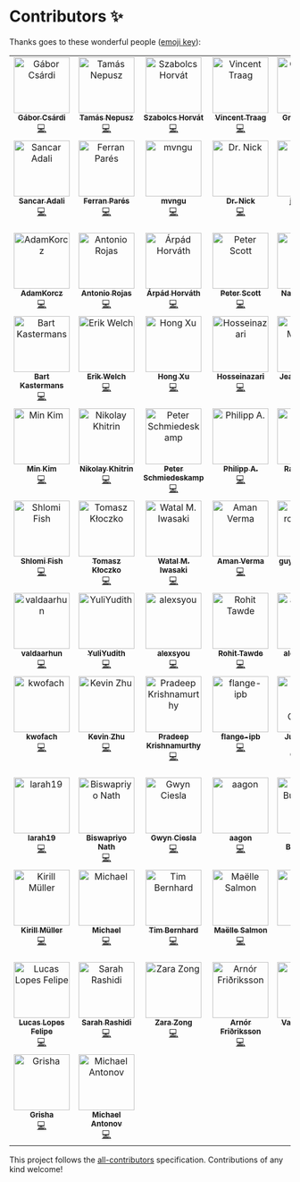 # Contributors ✨

Thanks goes to these wonderful people ([emoji key](https://allcontributors.org/docs/en/emoji-key)):

<!-- ALL-CONTRIBUTORS-LIST:START - Do not remove or modify this section -->
<!-- prettier-ignore-start -->
<!-- markdownlint-disable -->
<table>
  <tbody>
    <tr>
      <td align="center" valign="top" width="14.28%"><a href="https://github.com/gaborcsardi"><img src="https://avatars.githubusercontent.com/u/660288?v=4?s=100" width="100px;" alt="Gábor Csárdi"/><br /><sub><b>Gábor Csárdi</b></sub></a><br /><a href="https://github.com/igraph/igraph/commits?author=gaborcsardi" title="Code">💻</a></td>
      <td align="center" valign="top" width="14.28%"><a href="https://collmot.com/"><img src="https://avatars.githubusercontent.com/u/195637?v=4?s=100" width="100px;" alt="Tamás Nepusz"/><br /><sub><b>Tamás Nepusz</b></sub></a><br /><a href="https://github.com/igraph/igraph/commits?author=ntamas" title="Code">💻</a></td>
      <td align="center" valign="top" width="14.28%"><a href="http://szhorvat.net/"><img src="https://avatars.githubusercontent.com/u/1212871?v=4?s=100" width="100px;" alt="Szabolcs Horvát"/><br /><sub><b>Szabolcs Horvát</b></sub></a><br /><a href="https://github.com/igraph/igraph/commits?author=szhorvat" title="Code">💻</a></td>
      <td align="center" valign="top" width="14.28%"><a href="http://www.traag.net/"><img src="https://avatars.githubusercontent.com/u/6057804?v=4?s=100" width="100px;" alt="Vincent Traag"/><br /><sub><b>Vincent Traag</b></sub></a><br /><a href="https://github.com/igraph/igraph/commits?author=vtraag" title="Code">💻</a></td>
      <td align="center" valign="top" width="14.28%"><a href="https://github.com/GroteGnoom"><img src="https://avatars.githubusercontent.com/u/8137208?v=4?s=100" width="100px;" alt="GroteGnoom"/><br /><sub><b>GroteGnoom</b></sub></a><br /><a href="https://github.com/igraph/igraph/commits?author=GroteGnoom" title="Code">💻</a></td>
      <td align="center" valign="top" width="14.28%"><a href="https://fabilab.org/"><img src="https://avatars.githubusercontent.com/u/1200640?v=4?s=100" width="100px;" alt="Fabio Zanini"/><br /><sub><b>Fabio Zanini</b></sub></a><br /><a href="https://github.com/igraph/igraph/commits?author=iosonofabio" title="Code">💻</a></td>
      <td align="center" valign="top" width="14.28%"><a href="http://www.katzien.de/"><img src="https://avatars.githubusercontent.com/u/890156?v=4?s=100" width="100px;" alt="Jan Katins"/><br /><sub><b>Jan Katins</b></sub></a><br /><a href="https://github.com/igraph/igraph/commits?author=jankatins" title="Code">💻</a></td>
    </tr>
    <tr>
      <td align="center" valign="top" width="14.28%"><a href="https://github.com/adalisan"><img src="https://avatars.githubusercontent.com/u/1790714?v=4?s=100" width="100px;" alt="Sancar Adali"/><br /><sub><b>Sancar Adali</b></sub></a><br /><a href="https://github.com/igraph/igraph/commits?author=adalisan" title="Code">💻</a></td>
      <td align="center" valign="top" width="14.28%"><a href="https://github.com/FerranPares"><img src="https://avatars.githubusercontent.com/u/9196604?v=4?s=100" width="100px;" alt="Ferran Parés"/><br /><sub><b>Ferran Parés</b></sub></a><br /><a href="https://github.com/igraph/igraph/commits?author=FerranPares" title="Code">💻</a></td>
      <td align="center" valign="top" width="14.28%"><a href="https://github.com/mvngu"><img src="https://avatars.githubusercontent.com/u/362259?v=4?s=100" width="100px;" alt="mvngu"/><br /><sub><b>mvngu</b></sub></a><br /><a href="https://github.com/igraph/igraph/commits?author=mvngu" title="Code">💻</a></td>
      <td align="center" valign="top" width="14.28%"><a href="https://github.com/das-intensity"><img src="https://avatars.githubusercontent.com/u/12521554?v=4?s=100" width="100px;" alt="Dr. Nick"/><br /><sub><b>Dr. Nick</b></sub></a><br /><a href="https://github.com/igraph/igraph/commits?author=das-intensity" title="Code">💻</a></td>
      <td align="center" valign="top" width="14.28%"><a href="https://github.com/jannick0"><img src="https://avatars.githubusercontent.com/u/6295579?v=4?s=100" width="100px;" alt="jannick0"/><br /><sub><b>jannick0</b></sub></a><br /><a href="https://github.com/igraph/igraph/commits?author=jannick0" title="Code">💻</a></td>
      <td align="center" valign="top" width="14.28%"><a href="https://www.rezozer.net/"><img src="https://avatars.githubusercontent.com/u/8476716?v=4?s=100" width="100px;" alt="Jérôme Benoit"/><br /><sub><b>Jérôme Benoit</b></sub></a><br /><a href="https://github.com/igraph/igraph/commits?author=jgmbenoit" title="Code">💻</a></td>
      <td align="center" valign="top" width="14.28%"><a href="https://github.com/frederik-h"><img src="https://avatars.githubusercontent.com/u/22046314?v=4?s=100" width="100px;" alt="Frederik Harwath"/><br /><sub><b>Frederik Harwath</b></sub></a><br /><a href="https://github.com/igraph/igraph/commits?author=frederik-h" title="Code">💻</a></td>
    </tr>
    <tr>
      <td align="center" valign="top" width="14.28%"><a href="https://adalogics.com/"><img src="https://avatars.githubusercontent.com/u/44787359?v=4?s=100" width="100px;" alt="AdamKorcz"/><br /><sub><b>AdamKorcz</b></sub></a><br /><a href="https://github.com/igraph/igraph/commits?author=AdamKorcz" title="Code">💻</a></td>
      <td align="center" valign="top" width="14.28%"><a href="https://github.com/antonio-rojas"><img src="https://avatars.githubusercontent.com/u/11243355?v=4?s=100" width="100px;" alt="Antonio Rojas"/><br /><sub><b>Antonio Rojas</b></sub></a><br /><a href="https://github.com/igraph/igraph/commits?author=antonio-rojas" title="Code">💻</a></td>
      <td align="center" valign="top" width="14.28%"><a href="https://pyedu.hu/arpad/"><img src="https://avatars.githubusercontent.com/u/951303?v=4?s=100" width="100px;" alt="Árpád Horváth"/><br /><sub><b>Árpád Horváth</b></sub></a><br /><a href="https://github.com/igraph/igraph/commits?author=horvatha" title="Code">💻</a></td>
      <td align="center" valign="top" width="14.28%"><a href="http://finger-tree.blogspot.com/"><img src="https://avatars.githubusercontent.com/u/406445?v=4?s=100" width="100px;" alt="Peter Scott"/><br /><sub><b>Peter Scott</b></sub></a><br /><a href="https://github.com/igraph/igraph/commits?author=PeterScott" title="Code">💻</a></td>
      <td align="center" valign="top" width="14.28%"><a href="https://github.com/naviddianati"><img src="https://avatars.githubusercontent.com/u/5558232?v=4?s=100" width="100px;" alt="Navid Dianati"/><br /><sub><b>Navid Dianati</b></sub></a><br /><a href="https://github.com/igraph/igraph/commits?author=naviddianati" title="Code">💻</a></td>
      <td align="center" valign="top" width="14.28%"><a href="https://github.com/YasirKusay"><img src="https://avatars.githubusercontent.com/u/59812220?v=4?s=100" width="100px;" alt="YasirKusay"/><br /><sub><b>YasirKusay</b></sub></a><br /><a href="https://github.com/igraph/igraph/commits?author=YasirKusay" title="Code">💻</a></td>
      <td align="center" valign="top" width="14.28%"><a href="http://heal.heuristiclab.com/team/beham"><img src="https://avatars.githubusercontent.com/u/5585242?v=4?s=100" width="100px;" alt="Andreas Beham"/><br /><sub><b>Andreas Beham</b></sub></a><br /><a href="https://github.com/igraph/igraph/commits?author=abeham" title="Code">💻</a></td>
    </tr>
    <tr>
      <td align="center" valign="top" width="14.28%"><a href="http://kasterma.net/"><img src="https://avatars.githubusercontent.com/u/421437?v=4?s=100" width="100px;" alt="Bart Kastermans"/><br /><sub><b>Bart Kastermans</b></sub></a><br /><a href="https://github.com/igraph/igraph/commits?author=kasterma" title="Code">💻</a></td>
      <td align="center" valign="top" width="14.28%"><a href="https://twitter.com/eriknwelch"><img src="https://avatars.githubusercontent.com/u/2058401?v=4?s=100" width="100px;" alt="Erik Welch"/><br /><sub><b>Erik Welch</b></sub></a><br /><a href="https://github.com/igraph/igraph/commits?author=eriknw" title="Code">💻</a></td>
      <td align="center" valign="top" width="14.28%"><a href="https://www.topbug.net/"><img src="https://avatars.githubusercontent.com/u/325476?v=4?s=100" width="100px;" alt="Hong Xu"/><br /><sub><b>Hong Xu</b></sub></a><br /><a href="https://github.com/igraph/igraph/commits?author=xuhdev" title="Code">💻</a></td>
      <td align="center" valign="top" width="14.28%"><a href="https://github.com/Hosseinazari"><img src="https://avatars.githubusercontent.com/u/971459?v=4?s=100" width="100px;" alt="Hosseinazari"/><br /><sub><b>Hosseinazari</b></sub></a><br /><a href="https://github.com/igraph/igraph/commits?author=Hosseinazari" title="Code">💻</a></td>
      <td align="center" valign="top" width="14.28%"><a href="https://jmonlong.github.io/"><img src="https://avatars.githubusercontent.com/u/5704457?v=4?s=100" width="100px;" alt="Jean Monlong"/><br /><sub><b>Jean Monlong</b></sub></a><br /><a href="https://github.com/igraph/igraph/commits?author=jmonlong" title="Code">💻</a></td>
      <td align="center" valign="top" width="14.28%"><a href="https://github.com/Keivin98"><img src="https://avatars.githubusercontent.com/u/31882637?v=4?s=100" width="100px;" alt="Keivin98"/><br /><sub><b>Keivin98</b></sub></a><br /><a href="https://github.com/igraph/igraph/commits?author=Keivin98" title="Code">💻</a></td>
      <td align="center" valign="top" width="14.28%"><a href="https://medium.com/@leo88"><img src="https://avatars.githubusercontent.com/u/46436462?v=4?s=100" width="100px;" alt="Leonardo"/><br /><sub><b>Leonardo</b></sub></a><br /><a href="https://github.com/igraph/igraph/commits?author=leo-aa88" title="Code">💻</a></td>
    </tr>
    <tr>
      <td align="center" valign="top" width="14.28%"><a href="https://github.com/msk"><img src="https://avatars.githubusercontent.com/u/19195?v=4?s=100" width="100px;" alt="Min Kim"/><br /><sub><b>Min Kim</b></sub></a><br /><a href="https://github.com/igraph/igraph/commits?author=msk" title="Code">💻</a></td>
      <td align="center" valign="top" width="14.28%"><a href="https://github.com/khitrin"><img src="https://avatars.githubusercontent.com/u/25713847?v=4?s=100" width="100px;" alt="Nikolay Khitrin"/><br /><sub><b>Nikolay Khitrin</b></sub></a><br /><a href="https://github.com/igraph/igraph/commits?author=khitrin" title="Code">💻</a></td>
      <td align="center" valign="top" width="14.28%"><a href="https://github.com/pschmied"><img src="https://avatars.githubusercontent.com/u/1065905?v=4?s=100" width="100px;" alt="Peter Schmiedeskamp"/><br /><sub><b>Peter Schmiedeskamp</b></sub></a><br /><a href="https://github.com/igraph/igraph/commits?author=pschmied" title="Code">💻</a></td>
      <td align="center" valign="top" width="14.28%"><a href="https://phil.red/"><img src="https://avatars.githubusercontent.com/u/291575?v=4?s=100" width="100px;" alt="Philipp A."/><br /><sub><b>Philipp A.</b></sub></a><br /><a href="https://github.com/igraph/igraph/commits?author=flying-sheep" title="Code">💻</a></td>
      <td align="center" valign="top" width="14.28%"><a href="https://www.linkedin.com/in/ramy-saied-0415b810b/"><img src="https://avatars.githubusercontent.com/u/22375919?v=4?s=100" width="100px;" alt="Ramy Saied"/><br /><sub><b>Ramy Saied</b></sub></a><br /><a href="https://github.com/igraph/igraph/commits?author=RamySaied1" title="Code">💻</a></td>
      <td align="center" valign="top" width="14.28%"><a href="https://github.com/dotlambda"><img src="https://avatars.githubusercontent.com/u/6806011?v=4?s=100" width="100px;" alt="Robert Schütz"/><br /><sub><b>Robert Schütz</b></sub></a><br /><a href="https://github.com/igraph/igraph/commits?author=dotlambda" title="Code">💻</a></td>
      <td align="center" valign="top" width="14.28%"><a href="https://github.com/ryanduffin"><img src="https://avatars.githubusercontent.com/u/5711508?v=4?s=100" width="100px;" alt="Ryan Duffin"/><br /><sub><b>Ryan Duffin</b></sub></a><br /><a href="https://github.com/igraph/igraph/commits?author=ryanduffin" title="Code">💻</a></td>
    </tr>
    <tr>
      <td align="center" valign="top" width="14.28%"><a href="http://www.shlomifish.org/"><img src="https://avatars.githubusercontent.com/u/3150?v=4?s=100" width="100px;" alt="Shlomi Fish"/><br /><sub><b>Shlomi Fish</b></sub></a><br /><a href="https://github.com/igraph/igraph/commits?author=shlomif" title="Code">💻</a></td>
      <td align="center" valign="top" width="14.28%"><a href="https://github.com/kloczek"><img src="https://avatars.githubusercontent.com/u/31284574?v=4?s=100" width="100px;" alt="Tomasz Kłoczko"/><br /><sub><b>Tomasz Kłoczko</b></sub></a><br /><a href="https://github.com/igraph/igraph/commits?author=kloczek" title="Code">💻</a></td>
      <td align="center" valign="top" width="14.28%"><a href="https://heavywatal.github.io/"><img src="https://avatars.githubusercontent.com/u/1431267?v=4?s=100" width="100px;" alt="Watal M. Iwasaki"/><br /><sub><b>Watal M. Iwasaki</b></sub></a><br /><a href="https://github.com/igraph/igraph/commits?author=heavywatal" title="Code">💻</a></td>
      <td align="center" valign="top" width="14.28%"><a href="https://github.com/nograpes"><img src="https://avatars.githubusercontent.com/u/2967973?v=4?s=100" width="100px;" alt="Aman Verma"/><br /><sub><b>Aman Verma</b></sub></a><br /><a href="https://github.com/igraph/igraph/commits?author=nograpes" title="Code">💻</a></td>
      <td align="center" valign="top" width="14.28%"><a href="https://github.com/guyroznb"><img src="https://avatars.githubusercontent.com/u/55619320?v=4?s=100" width="100px;" alt="guy rozenberg"/><br /><sub><b>guy rozenberg</b></sub></a><br /><a href="https://github.com/igraph/igraph/commits?author=guyroznb" title="Code">💻</a></td>
      <td align="center" valign="top" width="14.28%"><a href="http://linkedin.com/in/artemvl"><img src="https://avatars.githubusercontent.com/u/6162969?v=4?s=100" width="100px;" alt="Artem V L"/><br /><sub><b>Artem V L</b></sub></a><br /><a href="https://github.com/igraph/igraph/commits?author=luav" title="Code">💻</a></td>
      <td align="center" valign="top" width="14.28%"><a href="https://github.com/Katterrina"><img src="https://avatars.githubusercontent.com/u/31630249?v=4?s=100" width="100px;" alt="Kateřina Č."/><br /><sub><b>Kateřina Č.</b></sub></a><br /><a href="https://github.com/igraph/igraph/commits?author=Katterrina" title="Code">💻</a></td>
    </tr>
    <tr>
      <td align="center" valign="top" width="14.28%"><a href="https://github.com/valdaarhun"><img src="https://avatars.githubusercontent.com/u/39989901?v=4?s=100" width="100px;" alt="valdaarhun"/><br /><sub><b>valdaarhun</b></sub></a><br /><a href="https://github.com/igraph/igraph/commits?author=valdaarhun" title="Code">💻</a></td>
      <td align="center" valign="top" width="14.28%"><a href="https://github.com/YuliYudith"><img src="https://avatars.githubusercontent.com/u/54366258?v=4?s=100" width="100px;" alt="YuliYudith"/><br /><sub><b>YuliYudith</b></sub></a><br /><a href="https://github.com/igraph/igraph/commits?author=YuliYudith" title="Code">💻</a></td>
      <td align="center" valign="top" width="14.28%"><a href="https://github.com/alexsyou"><img src="https://avatars.githubusercontent.com/u/54590871?v=4?s=100" width="100px;" alt="alexsyou"/><br /><sub><b>alexsyou</b></sub></a><br /><a href="https://github.com/igraph/igraph/commits?author=alexsyou" title="Code">💻</a></td>
      <td align="center" valign="top" width="14.28%"><a href="https://github.com/rohitt28"><img src="https://avatars.githubusercontent.com/u/67415747?v=4?s=100" width="100px;" alt="Rohit Tawde"/><br /><sub><b>Rohit Tawde</b></sub></a><br /><a href="https://github.com/igraph/igraph/commits?author=rohitt28" title="Code">💻</a></td>
      <td align="center" valign="top" width="14.28%"><a href="https://github.com/alexperrone"><img src="https://avatars.githubusercontent.com/u/4990236?v=4?s=100" width="100px;" alt="alexperrone"/><br /><sub><b>alexperrone</b></sub></a><br /><a href="https://github.com/igraph/igraph/commits?author=alexperrone" title="Code">💻</a></td>
      <td align="center" valign="top" width="14.28%"><a href="https://github.com/borsgeorgica"><img src="https://avatars.githubusercontent.com/u/15649138?v=4?s=100" width="100px;" alt="Georgica Bors"/><br /><sub><b>Georgica Bors</b></sub></a><br /><a href="https://github.com/igraph/igraph/commits?author=borsgeorgica" title="Code">💻</a></td>
      <td align="center" valign="top" width="14.28%"><a href="https://www.linkedin.com/in/meet-patel-b1329a16b/"><img src="https://avatars.githubusercontent.com/u/63169740?v=4?s=100" width="100px;" alt="MEET PATEL"/><br /><sub><b>MEET PATEL</b></sub></a><br /><a href="https://github.com/igraph/igraph/commits?author=meetpatel0963" title="Code">💻</a></td>
    </tr>
    <tr>
      <td align="center" valign="top" width="14.28%"><a href="https://github.com/kwofach"><img src="https://avatars.githubusercontent.com/u/97578264?v=4?s=100" width="100px;" alt="kwofach"/><br /><sub><b>kwofach</b></sub></a><br /><a href="https://github.com/igraph/igraph/commits?author=kwofach" title="Code">💻</a></td>
      <td align="center" valign="top" width="14.28%"><a href="https://github.com/Gomango999"><img src="https://avatars.githubusercontent.com/u/37771462?v=4?s=100" width="100px;" alt="Kevin Zhu"/><br /><sub><b>Kevin Zhu</b></sub></a><br /><a href="https://github.com/igraph/igraph/commits?author=Gomango999" title="Code">💻</a></td>
      <td align="center" valign="top" width="14.28%"><a href="https://github.com/pradkrish"><img src="https://avatars.githubusercontent.com/u/47261443?v=4?s=100" width="100px;" alt="Pradeep Krishnamurthy"/><br /><sub><b>Pradeep Krishnamurthy</b></sub></a><br /><a href="https://github.com/igraph/igraph/commits?author=pradkrish" title="Code">💻</a></td>
      <td align="center" valign="top" width="14.28%"><a href="https://github.com/flange-ipb"><img src="https://avatars.githubusercontent.com/u/34936695?v=4?s=100" width="100px;" alt="flange-ipb"/><br /><sub><b>flange-ipb</b></sub></a><br /><a href="https://github.com/igraph/igraph/commits?author=flange-ipb" title="Code">💻</a></td>
      <td align="center" valign="top" width="14.28%"><a href="http://goo.gl/IlWG8U"><img src="https://avatars.githubusercontent.com/u/500?v=4?s=100" width="100px;" alt="Juan Julián Merelo Guervós"/><br /><sub><b>Juan Julián Merelo Guervós</b></sub></a><br /><a href="https://github.com/igraph/igraph/commits?author=JJ" title="Code">💻</a></td>
      <td align="center" valign="top" width="14.28%"><a href="https://github.com/rfulekjames"><img src="https://avatars.githubusercontent.com/u/54232342?v=4?s=100" width="100px;" alt="Radoslav Fulek"/><br /><sub><b>Radoslav Fulek</b></sub></a><br /><a href="https://github.com/igraph/igraph/commits?author=rfulekjames" title="Code">💻</a></td>
      <td align="center" valign="top" width="14.28%"><a href="https://github.com/professorcode1"><img src="https://avatars.githubusercontent.com/u/42749164?v=4?s=100" width="100px;" alt="professorcode1"/><br /><sub><b>professorcode1</b></sub></a><br /><a href="https://github.com/igraph/igraph/commits?author=professorcode1" title="Code">💻</a></td>
    </tr>
    <tr>
      <td align="center" valign="top" width="14.28%"><a href="https://github.com/larah19"><img src="https://avatars.githubusercontent.com/u/54937363?v=4?s=100" width="100px;" alt="larah19"/><br /><sub><b>larah19</b></sub></a><br /><a href="https://github.com/igraph/igraph/commits?author=larah19" title="Code">💻</a></td>
      <td align="center" valign="top" width="14.28%"><a href="https://github.com/Biswa96"><img src="https://avatars.githubusercontent.com/u/31443074?v=4?s=100" width="100px;" alt="Biswapriyo Nath"/><br /><sub><b>Biswapriyo Nath</b></sub></a><br /><a href="https://github.com/igraph/igraph/commits?author=Biswa96" title="Code">💻</a></td>
      <td align="center" valign="top" width="14.28%"><a href="http://cecinestpasunefromage.wordpress.com/"><img src="https://avatars.githubusercontent.com/u/2363820?v=4?s=100" width="100px;" alt="Gwyn Ciesla"/><br /><sub><b>Gwyn Ciesla</b></sub></a><br /><a href="https://github.com/igraph/igraph/commits?author=limburgher" title="Code">💻</a></td>
      <td align="center" valign="top" width="14.28%"><a href="https://github.com/aagon"><img src="https://avatars.githubusercontent.com/u/10883752?v=4?s=100" width="100px;" alt="aagon"/><br /><sub><b>aagon</b></sub></a><br /><a href="https://github.com/igraph/igraph/commits?author=aagon" title="Code">💻</a></td>
      <td align="center" valign="top" width="14.28%"><a href="https://github.com/GanzuraTheConsumer"><img src="https://avatars.githubusercontent.com/u/19657136?v=4?s=100" width="100px;" alt="Quinn Buratynski"/><br /><sub><b>Quinn Buratynski</b></sub></a><br /><a href="https://github.com/igraph/igraph/commits?author=GanzuraTheConsumer" title="Code">💻</a></td>
      <td align="center" valign="top" width="14.28%"><a href="https://github.com/Tagl"><img src="https://avatars.githubusercontent.com/u/7704746?v=4?s=100" width="100px;" alt="Arnar Bjarni Arnarson"/><br /><sub><b>Arnar Bjarni Arnarson</b></sub></a><br /><a href="https://github.com/igraph/igraph/commits?author=Tagl" title="Code">💻</a></td>
      <td align="center" valign="top" width="14.28%"><a href="https://github.com/SoapGentoo"><img src="https://avatars.githubusercontent.com/u/16636962?v=4?s=100" width="100px;" alt="David Seifert"/><br /><sub><b>David Seifert</b></sub></a><br /><a href="https://github.com/igraph/igraph/commits?author=SoapGentoo" title="Code">💻</a></td>
    </tr>
    <tr>
      <td align="center" valign="top" width="14.28%"><a href="https://fosstodon.org/@kirill"><img src="https://avatars.githubusercontent.com/u/1741643?v=4?s=100" width="100px;" alt="Kirill Müller"/><br /><sub><b>Kirill Müller</b></sub></a><br /><a href="https://github.com/igraph/igraph/commits?author=krlmlr" title="Code">💻</a></td>
      <td align="center" valign="top" width="14.28%"><a href="https://github.com/gendelpiekel"><img src="https://avatars.githubusercontent.com/u/14215028?v=4?s=100" width="100px;" alt="Michael"/><br /><sub><b>Michael</b></sub></a><br /><a href="https://github.com/igraph/igraph/commits?author=gendelpiekel" title="Code">💻</a></td>
      <td align="center" valign="top" width="14.28%"><a href="https://github.com/GenieTim"><img src="https://avatars.githubusercontent.com/u/8596965?v=4?s=100" width="100px;" alt="Tim Bernhard"/><br /><sub><b>Tim Bernhard</b></sub></a><br /><a href="https://github.com/igraph/igraph/commits?author=GenieTim" title="Code">💻</a></td>
      <td align="center" valign="top" width="14.28%"><a href="https://masalmon.eu/"><img src="https://avatars.githubusercontent.com/u/8360597?v=4?s=100" width="100px;" alt="Maëlle Salmon"/><br /><sub><b>Maëlle Salmon</b></sub></a><br /><a href="https://github.com/igraph/igraph/commits?author=maelle" title="Code">💻</a></td>
      <td align="center" valign="top" width="14.28%"><a href="https://github.com/gulshan-123"><img src="https://avatars.githubusercontent.com/u/72340125?v=4?s=100" width="100px;" alt="Gulshan Kumar"/><br /><sub><b>Gulshan Kumar</b></sub></a><br /><a href="https://github.com/igraph/igraph/commits?author=gulshan-123" title="Code">💻</a></td>
      <td align="center" valign="top" width="14.28%"><a href="https://github.com/carlos-planelles"><img src="https://avatars.githubusercontent.com/u/132953755?v=4?s=100" width="100px;" alt="Carlos Planelles"/><br /><sub><b>Carlos Planelles</b></sub></a><br /><a href="https://github.com/igraph/igraph/commits?author=carlos-planelles" title="Code">💻</a></td>
      <td align="center" valign="top" width="14.28%"><a href="https://github.com/devlohani99"><img src="https://avatars.githubusercontent.com/u/142163543?v=4?s=100" width="100px;" alt="Dev_Lohani"/><br /><sub><b>Dev_Lohani</b></sub></a><br /><a href="https://github.com/igraph/igraph/commits?author=devlohani99" title="Code">💻</a></td>
    </tr>
    <tr>
      <td align="center" valign="top" width="14.28%"><a href="https://lucaslopes.me/"><img src="https://avatars.githubusercontent.com/u/8731439?v=4?s=100" width="100px;" alt="Lucas Lopes Felipe"/><br /><sub><b>Lucas Lopes Felipe</b></sub></a><br /><a href="https://github.com/igraph/igraph/commits?author=lucaslopes" title="Code">💻</a></td>
      <td align="center" valign="top" width="14.28%"><a href="https://github.com/its-serah"><img src="https://avatars.githubusercontent.com/u/153510021?v=4?s=100" width="100px;" alt="Sarah Rashidi"/><br /><sub><b>Sarah Rashidi</b></sub></a><br /><a href="https://github.com/igraph/igraph/commits?author=its-serah" title="Code">💻</a></td>
      <td align="center" valign="top" width="14.28%"><a href="https://github.com/minifinity"><img src="https://avatars.githubusercontent.com/u/124811507?v=4?s=100" width="100px;" alt="Zara Zong"/><br /><sub><b>Zara Zong</b></sub></a><br /><a href="https://github.com/igraph/igraph/commits?author=minifinity" title="Code">💻</a></td>
      <td align="center" valign="top" width="14.28%"><a href="https://github.com/Zepeacedust"><img src="https://avatars.githubusercontent.com/u/41028225?v=4?s=100" width="100px;" alt="Arnór Friðriksson"/><br /><sub><b>Arnór Friðriksson</b></sub></a><br /><a href="https://github.com/igraph/igraph/commits?author=Zepeacedust" title="Code">💻</a></td>
      <td align="center" valign="top" width="14.28%"><a href="https://github.com/VRajesh7649"><img src="https://avatars.githubusercontent.com/u/56133137?v=4?s=100" width="100px;" alt="Varun Rajesh"/><br /><sub><b>Varun Rajesh</b></sub></a><br /><a href="https://github.com/igraph/igraph/commits?author=VRajesh7649" title="Code">💻</a></td>
      <td align="center" valign="top" width="14.28%"><a href="https://github.com/stevesajeev1"><img src="https://avatars.githubusercontent.com/u/76565057?v=4?s=100" width="100px;" alt="Steve Sajeev"/><br /><sub><b>Steve Sajeev</b></sub></a><br /><a href="https://github.com/igraph/igraph/commits?author=stevesajeev1" title="Code">💻</a></td>
      <td align="center" valign="top" width="14.28%"><a href="https://github.com/RohithS98"><img src="https://avatars.githubusercontent.com/u/36558130?v=4?s=100" width="100px;" alt="Rohith Sudheer"/><br /><sub><b>Rohith Sudheer</b></sub></a><br /><a href="https://github.com/igraph/igraph/commits?author=RohithS98" title="Code">💻</a></td>
    </tr>
    <tr>
      <td align="center" valign="top" width="14.28%"><a href="https://github.com/GrishaVar"><img src="https://avatars.githubusercontent.com/u/33952698?v=4?s=100" width="100px;" alt="Grisha"/><br /><sub><b>Grisha</b></sub></a><br /><a href="https://github.com/igraph/igraph/commits?author=GrishaVar" title="Code">💻</a></td>
      <td align="center" valign="top" width="14.28%"><a href="https://github.com/Antonov548"><img src="https://avatars.githubusercontent.com/u/22891541?v=4?s=100" width="100px;" alt="Michael Antonov"/><br /><sub><b>Michael Antonov</b></sub></a><br /><a href="https://github.com/igraph/igraph/commits?author=Antonov548" title="Code">💻</a></td>
    </tr>
  </tbody>
</table>

<!-- markdownlint-restore -->
<!-- prettier-ignore-end -->

<!-- ALL-CONTRIBUTORS-LIST:END -->

This project follows the [all-contributors](https://github.com/all-contributors/all-contributors) specification. Contributions of any kind welcome!
